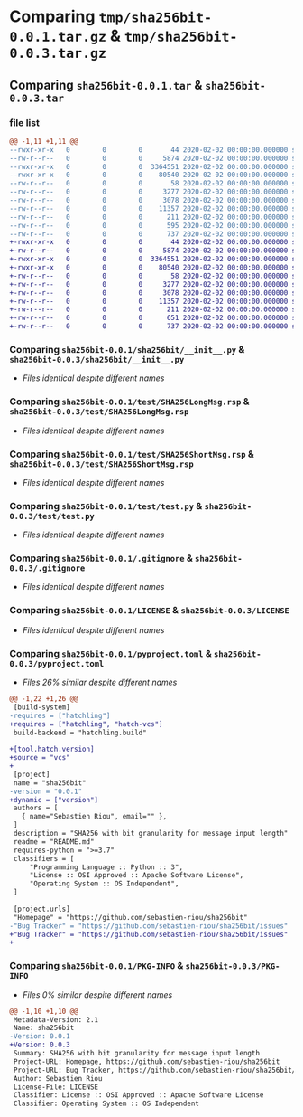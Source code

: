# Comparing `tmp/sha256bit-0.0.1.tar.gz` & `tmp/sha256bit-0.0.3.tar.gz`

## Comparing `sha256bit-0.0.1.tar` & `sha256bit-0.0.3.tar`

### file list

```diff
@@ -1,11 +1,11 @@
--rwxr-xr-x   0        0        0       44 2020-02-02 00:00:00.000000 sha256bit-0.0.1/publish_to_pypi
--rw-r--r--   0        0        0     5874 2020-02-02 00:00:00.000000 sha256bit-0.0.1/sha256bit/__init__.py
--rwxr-xr-x   0        0        0  3364551 2020-02-02 00:00:00.000000 sha256bit-0.0.1/test/SHA256LongMsg.rsp
--rwxr-xr-x   0        0        0    80540 2020-02-02 00:00:00.000000 sha256bit-0.0.1/test/SHA256ShortMsg.rsp
--rw-r--r--   0        0        0       58 2020-02-02 00:00:00.000000 sha256bit-0.0.1/test/__init__.py
--rw-r--r--   0        0        0     3277 2020-02-02 00:00:00.000000 sha256bit-0.0.1/test/test.py
--rw-r--r--   0        0        0     3078 2020-02-02 00:00:00.000000 sha256bit-0.0.1/.gitignore
--rw-r--r--   0        0        0    11357 2020-02-02 00:00:00.000000 sha256bit-0.0.1/LICENSE
--rw-r--r--   0        0        0      211 2020-02-02 00:00:00.000000 sha256bit-0.0.1/README.md
--rw-r--r--   0        0        0      595 2020-02-02 00:00:00.000000 sha256bit-0.0.1/pyproject.toml
--rw-r--r--   0        0        0      737 2020-02-02 00:00:00.000000 sha256bit-0.0.1/PKG-INFO
+-rwxr-xr-x   0        0        0       44 2020-02-02 00:00:00.000000 sha256bit-0.0.3/publish_to_pypi
+-rw-r--r--   0        0        0     5874 2020-02-02 00:00:00.000000 sha256bit-0.0.3/sha256bit/__init__.py
+-rwxr-xr-x   0        0        0  3364551 2020-02-02 00:00:00.000000 sha256bit-0.0.3/test/SHA256LongMsg.rsp
+-rwxr-xr-x   0        0        0    80540 2020-02-02 00:00:00.000000 sha256bit-0.0.3/test/SHA256ShortMsg.rsp
+-rw-r--r--   0        0        0       58 2020-02-02 00:00:00.000000 sha256bit-0.0.3/test/__init__.py
+-rw-r--r--   0        0        0     3277 2020-02-02 00:00:00.000000 sha256bit-0.0.3/test/test.py
+-rw-r--r--   0        0        0     3078 2020-02-02 00:00:00.000000 sha256bit-0.0.3/.gitignore
+-rw-r--r--   0        0        0    11357 2020-02-02 00:00:00.000000 sha256bit-0.0.3/LICENSE
+-rw-r--r--   0        0        0      211 2020-02-02 00:00:00.000000 sha256bit-0.0.3/README.md
+-rw-r--r--   0        0        0      651 2020-02-02 00:00:00.000000 sha256bit-0.0.3/pyproject.toml
+-rw-r--r--   0        0        0      737 2020-02-02 00:00:00.000000 sha256bit-0.0.3/PKG-INFO
```

### Comparing `sha256bit-0.0.1/sha256bit/__init__.py` & `sha256bit-0.0.3/sha256bit/__init__.py`

 * *Files identical despite different names*

### Comparing `sha256bit-0.0.1/test/SHA256LongMsg.rsp` & `sha256bit-0.0.3/test/SHA256LongMsg.rsp`

 * *Files identical despite different names*

### Comparing `sha256bit-0.0.1/test/SHA256ShortMsg.rsp` & `sha256bit-0.0.3/test/SHA256ShortMsg.rsp`

 * *Files identical despite different names*

### Comparing `sha256bit-0.0.1/test/test.py` & `sha256bit-0.0.3/test/test.py`

 * *Files identical despite different names*

### Comparing `sha256bit-0.0.1/.gitignore` & `sha256bit-0.0.3/.gitignore`

 * *Files identical despite different names*

### Comparing `sha256bit-0.0.1/LICENSE` & `sha256bit-0.0.3/LICENSE`

 * *Files identical despite different names*

### Comparing `sha256bit-0.0.1/pyproject.toml` & `sha256bit-0.0.3/pyproject.toml`

 * *Files 26% similar despite different names*

```diff
@@ -1,22 +1,26 @@
 [build-system]
-requires = ["hatchling"]
+requires = ["hatchling", "hatch-vcs"]
 build-backend = "hatchling.build"
 
+[tool.hatch.version]
+source = "vcs"
+
 [project]
 name = "sha256bit"
-version = "0.0.1"
+dynamic = ["version"]
 authors = [
   { name="Sebastien Riou", email="" },
 ]
 description = "SHA256 with bit granularity for message input length"
 readme = "README.md"
 requires-python = ">=3.7"
 classifiers = [
     "Programming Language :: Python :: 3",
     "License :: OSI Approved :: Apache Software License",
     "Operating System :: OS Independent",
 ]
 
 [project.urls]
 "Homepage" = "https://github.com/sebastien-riou/sha256bit"
-"Bug Tracker" = "https://github.com/sebastien-riou/sha256bit/issues"
+"Bug Tracker" = "https://github.com/sebastien-riou/sha256bit/issues"
+
```

### Comparing `sha256bit-0.0.1/PKG-INFO` & `sha256bit-0.0.3/PKG-INFO`

 * *Files 0% similar despite different names*

```diff
@@ -1,10 +1,10 @@
 Metadata-Version: 2.1
 Name: sha256bit
-Version: 0.0.1
+Version: 0.0.3
 Summary: SHA256 with bit granularity for message input length
 Project-URL: Homepage, https://github.com/sebastien-riou/sha256bit
 Project-URL: Bug Tracker, https://github.com/sebastien-riou/sha256bit/issues
 Author: Sebastien Riou
 License-File: LICENSE
 Classifier: License :: OSI Approved :: Apache Software License
 Classifier: Operating System :: OS Independent
```

